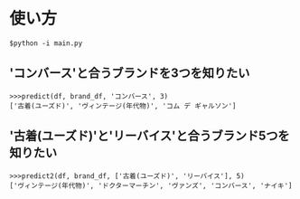 # 使い方

```
$python -i main.py
```
## 'コンバース'と合うブランドを3つを知りたい

```
>>>predict(df, brand_df, 'コンバース', 3)
['古着(ユーズド)', 'ヴィンテージ(年代物)', 'コム デ ギャルソン']
```
## '古着(ユーズド)'と'リーバイス'と合うブランド5つを知りたい

```
>>>predict2(df, brand_df, ['古着(ユーズド)', 'リーバイス'], 5)
['ヴィンテージ(年代物)', 'ドクターマーチン', 'ヴァンズ', 'コンバース', 'ナイキ']
```
